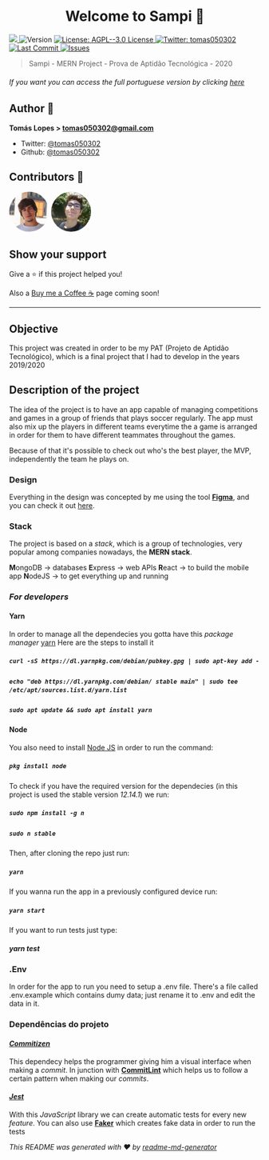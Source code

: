 <h1 align="center">Welcome to Sampi 👋</h1>
<p>
  <a href="https://www.codacy.com/manual/tomas050302/sampi?utm_source=github.com&amp;utm_medium=referral&amp;utm_content=tomas050302/sampi&amp;utm_campaign=Badge_Grade">
    <img src="https://app.codacy.com/project/badge/Grade/48f27d2f9be641cb8502e2f491c8a5f3"/>
  </a>
  <img alt="Version" src="https://img.shields.io/badge/version-1.0.0-blue.svg?cacheSeconds=2592000" />
  <a href="#" target="_blank">
    <img alt="License: AGPL--3.0 License" src="https://img.shields.io/badge/License-AGPL--3.0 License-yellow.svg" />
  </a>
  <a href="https://twitter.com/tomas050302" target="_blank">
    <img alt="Twitter: tomas050302" src="https://img.shields.io/twitter/follow/tomas050302.svg?style=social" />
  </a>
  <a href="#" target="_blank">
    <img alt="Last Commit" src="https://img.shields.io/github/last-commit/tomas050302/sampi" />
  </a>
  <a href="#" target="_blank">
    <img alt="Issues" src="https://img.shields.io/github/issues/tomas050302/sampi" />
  </a>
</p>

> Sampi - MERN Project - Prova de Aptidão Tecnológica - 2020 


###### If you want you can access the full portuguese version by clicking [here](README.md)

## Author 👥

**Tomás Lopes > <tomas050302@gmail.com>**

* Twitter: [@tomas050302](https://twitter.com/tomas050302)
* Github: [@tomas050302](https://github.com/tomas050302)

## Contributors 👥

<img src="./contributors/tomas.jfif" target="_blank" href="https://github.com/tomas050302" alt="Tomás" width="80" style="border-radius: 200px;"/>
<img src="./contributors/miguel.jpg" target="_blank" href="https://github.com/esfoliante" alt="Miguel" width="80" style="border-radius: 200px;"/>

## Show your support

Give a ⭐️ if this project helped you!

Also a [Buy me a Coffee ☕](https://www.buymeacoffee.com/tomas050302) page coming soon!

***

## Objective

This project was created in order to be my PAT (Projeto de Aptidão Tecnológico), which is a final project that I had to develop in the years 2019/2020

## Description of the project

The idea of the project is to have an app capable of managing competitions and games in a group of friends that plays soccer regularly.
The app must also mix up the players in different teams everytime the a game is arranged in order for them to have different teammates throughout the games.

Because of that it's possible to check out who's the best player, the MVP, independently the team he plays on.

### Design

Everything in the design was concepted by me using the tool [**Figma**](https://www.figma.com), and you can check it out [here](https://www.figma.com/file/L4uZDocj3GfuzbzvTzwuuW/Sampi?node-id=0%3A1).

### Stack

The project is based on a _stack_, which is a group of technologies, very popular among companies nowadays, the **MERN stack**.

**M**ongoDB → databases
**E**xpress → web APIs
**R**eact   → to build the mobile app
**N**odeJS  → to get everything up and running

### _For developers_

#### Yarn

In order to manage all the dependecies you gotta have this _package manager_ [yarn](https://yarnpkg.com/en/) 
Here are the steps to install it

##### `curl -sS https://dl.yarnpkg.com/debian/pubkey.gpg | sudo apt-key add -`

##### `echo "deb https://dl.yarnpkg.com/debian/ stable main" | sudo tee /etc/apt/sources.list.d/yarn.list`

##### `sudo apt update && sudo apt install yarn`

#### Node

You also need to install [Node JS](https://nodejs.org/en/) in order to run the command:

##### `pkg install node`

To check if you have the required version for the dependecies (in this project is used the stable version _*12.14.1*_) we run:

##### `sudo npm install -g n`

##### `sudo n stable`

Then, after cloning the repo just run:

##### `yarn`

If you wanna run the app in a previously configured device run:

##### `yarn start`

If you want to run tests just type:

##### yarn test

### .Env

In order for the app to run you need to setup a .env file. There's a file called .env.example which contains dumy data; just rename it to .env and edit the data in it. 

### Dependências do projeto

#### [_Commitizen_](https://github.com/commitizen/cz-cli)

This dependecy helps the programmer giving him a visual interface when making a _commit_.
In junction with [**CommitLint**](https://github.com/conventional-changelog/commitlint) which helps us to follow a certain pattern when making our _commits_.

#### [_Jest_](https://jestjs.io/)

With this _JavaScript_ library we can create automatic tests for every new _feature_.
You can also use [**Faker**](https://github.com/marak/Faker.js/) which creates fake data in order to run the tests

_This README was generated with ❤️ by [readme-md-generator](https://github.com/kefranabg/readme-md-generator)_
